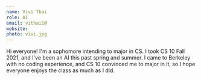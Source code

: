 ```yaml
---
name: Vivi Thai
role: AI
email: vithai1@
website:
photo: vivi.jpg
---
```

Hi everyone! I'm a sophomore intending to major in CS. I took CS 10 Fall 2021, and I've been an AI this past spring and summer. I came to Berkeley with no coding experience, and CS 10 convinced me to major in it, so I hope everyone enjoys the class as much as I did. 